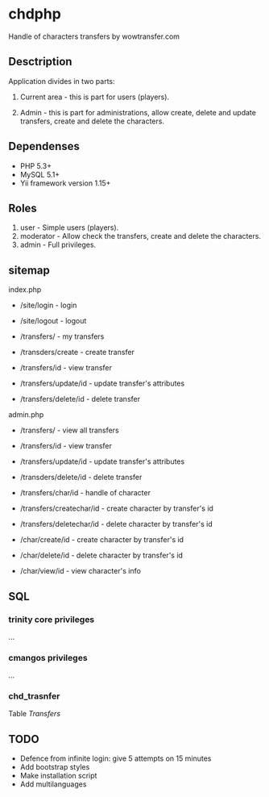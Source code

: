 # chdphp #

Handle of characters transfers by wowtransfer.com


## Desctription ##

Application divides in two parts:

1. Current area - this is part for users (players).

2. Admin - this is part for administrations, allow create, delete and update transfers, create and delete the characters.

## Dependenses ##

* PHP 5.3+
* MySQL 5.1+
* Yii framework version 1.15+

## Roles ##

1. user - Simple users (players).
2. moderator - Allow check the transfers, create and delete the characters.
3. admin - Full privileges.


## sitemap ##

index.php

* /site/login   - login
* /site/logout  - logout

* /transfers/           - my transfers
* /transders/create     - create transfer
* /transfers/id         - view transfer
* /transfers/update/id  - update transfer's attributes
* /transfers/delete/id  - delete transfer

admin.php

* /transfers/           - view all transfers
* /transfers/id         - view transfer
* /transfers/update/id  - update transfer's attributes
* /transders/delete/id  - delete transfer
* /transfers/char/id    - handle of character
* /transfers/createchar/id  - create character by transfer's id
* /transfers/deletechar/id  - delete character by transfer's id

* /char/create/id       - create character by transfer's id
* /char/delete/id       - delete character by transfer's id
* /char/view/id         - view character's info



## SQL ##

### trinity core privileges ###

...

### cmangos privileges ###

...

### chd\_trasnfer

Table *Transfers*


## TODO ##

* Defence from infinite login: give 5 attempts on 15 minutes
* Add bootstrap styles
* Make installation script
* Add multilanguages